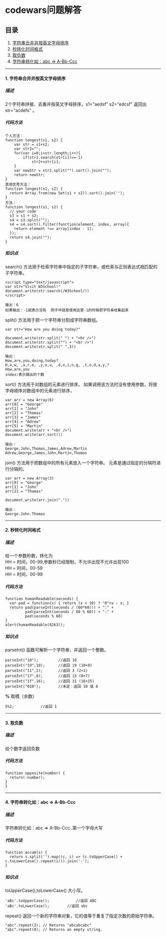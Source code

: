 # codewars问题解答
## 目录
1. [字符串合并并按英文字母排序](#jump)
2. [秒转化时间格式](#jump2)
3. [取负数](#jump3)
4. [字符串转化如：abc => A-Bb-Ccc](#jump4)

---
#### <span id = "jump"> 1. 字符串合并并按英文字母排序</span>
##### 描述
2个字符串拼接、去重并按英文字母排序。s1="aedsf"  s2="edcsf"  返回出 str="acdefs" 。
##### 代码方法
```
个人方法：
function longest(s1, s2) {  
    var str = s1+s2;  
    var str2="";  
    for(var i=0;i<str.length;i++){  
        if(str2.search(str[i])==-1)
            str2+=str[i];
    }     
    var newStr = str2.split("").sort().join("");  
    return newStr;  
}
其他优秀方法：
function longest(s1, s2) {
  return Array.from(new Set(s1 + s2)).sort().join('');
}
方法：
function longest(s1, s2) {
  // your code
  s3 = s1 + s2;
  s4 = s3.split("");
  s4 = s4.sort().filter(function(element, index, array){
    return element !== array[index - 1];
  });
  return s4.join("");
}
```

##### 知识点
search() 方法用于检索字符串中指定的子字符串，或检索与正则表达式相匹配的子字符串。
```
<script type="text/javascript">
var str="Visit W3School!"
document.write(str.search(/W3School/))
</script>

输出：6
如果输出：-1就表示没有  例子中就是使用这里-1的时候把字符串收集起来
```
split() 方法用于把一个字符串分割成字符串数组。
```
var str="How are you doing today?"

document.write(str.split(" ") + "<br />")
document.write(str.split("") + "<br />")
document.write(str.split(" ",3))

输出：
How,are,you,doing,today?
H,o,w, ,a,r,e, ,y,o,u, ,d,o,i,n,g, ,t,o,d,a,y,?
How,are,you
index:表示输出的个数
```

sort() 方法用于对数组的元素进行排序。
如果调用该方法时没有使用参数，将按字母顺序对数组中的元素进行排序，
```
var arr = new Array(6)
arr[0] = "George"
arr[1] = "John"
arr[2] = "Thomas"
arr[3] = "James"
arr[4] = "Adrew"
arr[5] = "Martin"
document.write(arr + "<br />")
document.write(arr.sort())

输出：
George,John,Thomas,James,Adrew,Martin
Adrew,George,James,John,Martin,Thomas
```

join() 方法用于把数组中的所有元素放入一个字符串。
元素是通过指定的分隔符进行分隔的。
```
var arr = new Array(3)
arr[0] = "George"
arr[1] = "John"
arr[2] = "Thomas"

document.write(arr.join("."))

输出：
George.John.Thomas
```


---
#### <span id = "jump2">2. 秒转化时间格式</span>
##### 描述
给一个参数秒数，转化为   
HH = 时间，00-99,参数秒已经限制，不允许出现不允许出现100  
HH = 时间，00-59  
HH = 时间，00-99  
##### 代码方法
```
function humanReadable(seconds) {
  var pad = function(x) { return (x < 10) ? "0"+x : x; }
  return pad(parseInt(seconds / (60*60))) + ":" +
         pad(parseInt(seconds / 60 % 60)) + ":" +
         pad(seconds % 60)
}
alert(humanReadable(8263));
```

##### 知识点
parseInt() 函数可解析一个字符串，并返回一个整数。
```
parseInt("10");			//返回 10
parseInt("19",10);		//返回 19 (10+9)
parseInt("11",2);		//返回 3 (2+1)
parseInt("17",8);		//返回 15 (8+7)
parseInt("1f",16);		//返回 31 (16+15)
parseInt("010");		//未定：返回 10 或 8
```

**%** 取模（余数）
```
5%2;			//返回 1
```

---
#### <span id = "jump3">3. 取负数</span>
##### 描述
给个数字返回负数
##### 代码方法
```
function opposite(number) {
  return(-number);
}
}
```

---
#### <span id = "jump4">4. 字符串转化如：abc => A-Bb-Ccc </span>
##### 描述
字符串转化如：abc => A-Bb-Ccc .第一个字母大写
##### 代码方法
```
function accum(s) {
  return s.split('').map((c, i) => (c.toUpperCase() + c.toLowerCase().repeat(i))).join('-');
}
```

##### 知识点
toUpperCase(),toLowerCase() 大小写。
```
'aBc'.toUpperCase();			//返回 ABC
'aBc'.toLowerCase();		//返回 abc
```

repeat() 返回一个新的字符串对象，它的值等于重复了指定次数的原始字符串。
```
"abc".repeat(3); // Returns "abcabcabc"
"abc".repeat(0); // Returns an empty string.
```
